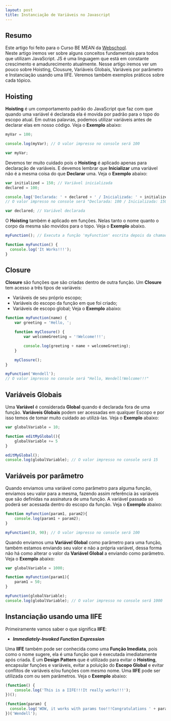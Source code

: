 ```yaml
---
layout: post
title: Instanciação de Variáveis no Javascript
---
```


## Resumo

Este artigo foi feito para o Curso BE MEAN da [Webschool](http://webschool.io).  
Neste artigo iremos ver sobre alguns conceitos fundamentais para todos que utilizam JavaScript.
JS é uma linguagem que está em constante crescimento e amadurecimento atualmente.
Nesse artigo iremos ver um pouco sobre Hoisting, Clousure, Variáveis Globais, Variáveis
por parâmetro e Instanciação usando uma IIFE. Veremos também exemplos práticos sobre
cada tópico.
<!--more-->
## Hoisting

**Hoisting** é um comportamento padrão do JavaScript que faz com que quando uma variável é
declarada ela é movida por padrão para o topo do escopo atual. Em outras palavras,
podemos utilizar variáveis antes de declarar elas em nosso código. Veja o **Exemplo** abaixo:

```js
myVar = 100;

console.log(myVar); // O valor impresso no console será 100

var myVar;
```

Devemos ter muito cuidado pois o **Hoisting** é aplicado apenas para declaração de variáveis.
E devemos lembrar que **Inicializar** uma variável não é a mesma coisa do que **Declarar** uma.
Veja o **Exemplo** abaixo:

```js
var initialized = 150; // Variável inicializada
declared = 100;

console.log('Declarada: ' + declared + ' / Inicializada: ' + initialized);
// O valor impresso no console será "Declarada: 100 / Inicializada: 150"

var declared; // Variável declarada
```

O **Hoisting** também é aplicado em funções. Nelas tanto o nome quanto o corpo da mesma
são movidos para o topo. Veja o **Exemplo** abaixo.

```js
myFunction(); // Executa a função 'myFunction' escrita depois da chamada da função

function myFunction() {
  console.log('It Works!!!');
}
```

## Closure

**Closure** são funções que são criadas dentro de outra função. Um **Closure** tem acesso
a três tipos de variáveis:
- Variáveis de seu próprio escopo;
- Variáveis do escopo da função em que foi criado;
- Variáveis de escopo global;
Veja o **Exemplo** abaixo:

```js
function myFunction(name) {
    var greeting = 'Hello, ';

    function myClosure() {
        var welcomeGreeting = '!Welcome!!!';

        console.log(greeting + name + welcomeGreeting);
    }

    myClosure();
}

myFunction('Wendell');
// O valor impresso no console será "Hello, Wendell!Welcome!!!"
```

## Variáveis Globais

Uma **Variável** é considerada **Global** quando é declarada fora de uma função.
**Variáveis Globais** podem ser acessadas em qualquer Escopo e por isso temos de tomar
muito cuidado ao utilizá-las. Veja o **Exemplo** abaixo:

```js
var globalVariable = 10;

function editMyGlobal(){
	globalVariable += 5
}

editMyGlobal();
console.log(globalVariable); // O valor impresso no console será 15
```

## Variáveis por parâmetro

Quando enviamos uma variável como parâmetro para alguma função, enviamos seu valor
para a mesma, fazendo assim referência às variáveis que são definidas na assinatura
de uma função. A variável passada só poderá ser acessada dentro do escopo da função.
Veja o **Exemplo** abaixo:

```js
function myFunction(param1, param2){
	console.log(param1 + param2);
}

myFunction(10, 90); // O valor impresso no console será 100
```
Quando enviamos uma **Variável Global** como parâmetro para uma função, também estamos
enviando seu valor e não a própria variável, dessa forma não há como alterar o valor
da **Variável Global** a enviando como parâmetro. Veja o **Exemplo** abaixo:

```js
var globalVariable = 1000;

function myFunction(param1){
	param1 = 50;
}

myFunction(globalVariable);
console.log(globalVariable); // O valor impresso no console será 1000
```

## Instanciação usando uma IIFE

Primeiramente vamos saber o que significa **IIFE**:

- ***Immediately-Invoked Function Expression***

Uma **IIFE** também pode ser conhecida como uma **Função Imediata**, pois como o nome
sugere, ela é uma função que é executada imediatamente após criada. É um **Design Pattern**
que é utilizado para evitar o **Hoisting**, encapsular funções e variáveis, evitar a
poluição do **Escopo Global** e evitar conflitos de variáveis e/ou funções com mesmo
nome. Uma **IIFE** pode ser utilizada com ou sem parâmetros. Veja o **Exemplo** abaixo:

```js
(function() {
	console.log('This is a IIFE!!!It really works!!!');
})();

(function(param) {
  console.log('WOW, it works with params too!!!Congratulations ' + param);
})('Wendell');
```
